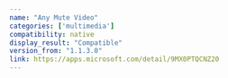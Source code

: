 ```yaml
---
name: "Any Mute Video"
categories: ['multimedia']
compatibility: native
display_result: "Compatible"
version_from: "1.1.3.0"
link: https://apps.microsoft.com/detail/9MX0PTQCNZ20
---
```


